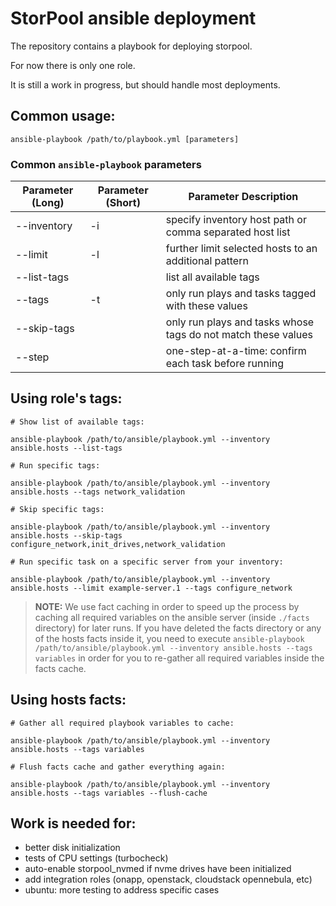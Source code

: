 
StorPool ansible deployment
===========================

The repository contains a playbook for deploying storpool.

For now there is only one role.

It is still a work in progress, but should handle most deployments.

## Common usage:

```
ansible-playbook /path/to/playbook.yml [parameters]
```

### Common `ansible-playbook` parameters

| Parameter (Long) | Parameter (Short) | Parameter Description |
|--|--|--|
| --inventory | -i | specify inventory host path or comma separated host list |
| --limit | -l | further limit selected hosts to an additional pattern |
| --list-tags |  | list all available tags |
| --tags | -t | only run plays and tasks tagged with these values |
| --skip-tags |  | only run plays and tasks whose tags do not match these values |
| --step |  | one-step-at-a-time: confirm each task before running |


## Using role's tags:

```
# Show list of available tags:

ansible-playbook /path/to/ansible/playbook.yml --inventory ansible.hosts --list-tags

# Run specific tags:

ansible-playbook /path/to/ansible/playbook.yml --inventory ansible.hosts --tags network_validation

# Skip specific tags:

ansible-playbook /path/to/ansible/playbook.yml --inventory ansible.hosts --skip-tags configure_network,init_drives,network_validation

# Run specific task on a specific server from your inventory:

ansible-playbook /path/to/ansible/playbook.yml --inventory ansible.hosts --limit example-server.1 --tags configure_network

```

> **NOTE:** We use fact caching in order to speed up the process by caching all required variables on the ansible server (inside `./facts` directory) for later runs. If you have deleted the facts directory or any of the hosts facts inside it, you need to execute `ansible-playbook /path/to/ansible/playbook.yml --inventory ansible.hosts --tags variables` in order for you to re-gather all required variables inside the facts cache.

## Using hosts facts:

```
# Gather all required playbook variables to cache:

ansible-playbook /path/to/ansible/playbook.yml --inventory ansible.hosts --tags variables

# Flush facts cache and gather everything again:

ansible-playbook /path/to/ansible/playbook.yml --inventory ansible.hosts --tags variables --flush-cache

```

## Work is needed for:

- better disk initialization
- tests of CPU settings (turbocheck)
- auto-enable storpool_nvmed if nvme drives have been initialized
- add integration roles (onapp, openstack, cloudstack opennebula, etc)
- ubuntu: more testing to address specific cases
